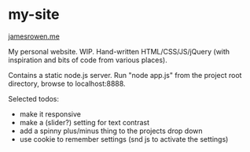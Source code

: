 my-site
=======

[jamesrowen.me](http://jamesrowen.me)

My personal website. WIP. Hand-written HTML/CSS/JS/jQuery (with inspiration and bits of code from various places).

Contains a static node.js server. Run "node app.js" from the project root directory, browse to localhost:8888.


Selected todos:
* make it responsive
* make a (slider?) setting for text contrast
* add a spinny plus/minus thing to the projects drop down
* use cookie to remember settings (snd js to activate the settings)